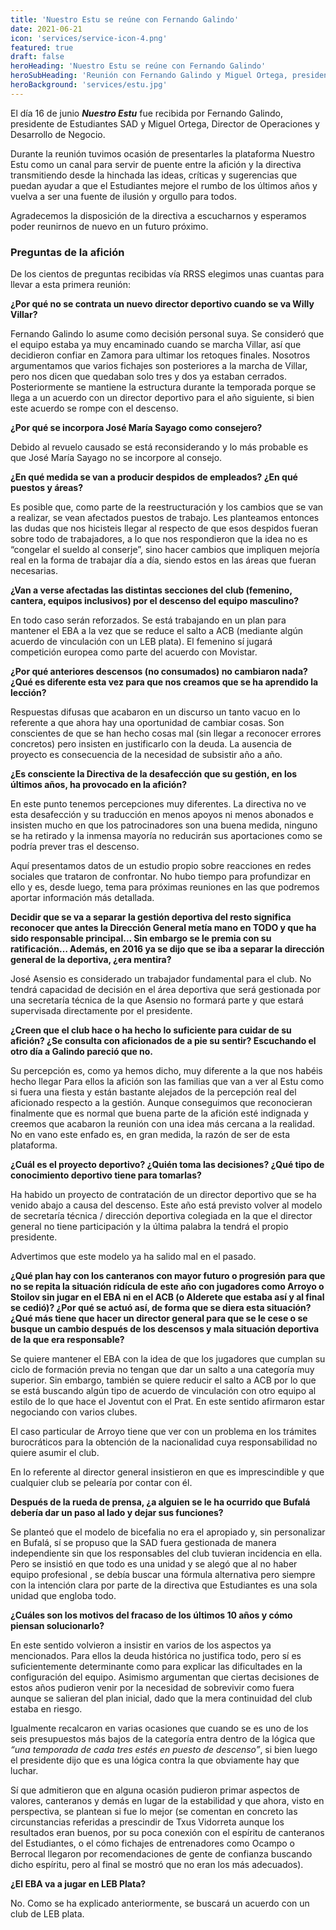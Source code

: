 ```yaml
---
title: 'Nuestro Estu se reúne con Fernando Galindo'
date: 2021-06-21
icon: 'services/service-icon-4.png'
featured: true
draft: false
heroHeading: 'Nuestro Estu se reúne con Fernando Galindo'
heroSubHeading: 'Reunión con Fernando Galindo y Miguel Ortega, presidente y director de operaciones del Club Estudiantes S.A.D.'
heroBackground: 'services/estu.jpg'
---
```


El día 16 de junio ***Nuestro Estu*** fue recibida por Fernando Galindo, presidente de Estudiantes SAD y Miguel Ortega, Director de Operaciones y Desarrollo de Negocio.

Durante la reunión tuvimos ocasión de presentarles la plataforma Nuestro Estu como un canal para servir de puente entre la afición y la directiva transmitiendo desde la hinchada las ideas, críticas y sugerencias que puedan ayudar a que el Estudiantes mejore el rumbo de los últimos años y vuelva a ser una fuente de ilusión y orgullo para todos.

Agradecemos la disposición de la directiva a escucharnos y esperamos poder reunirnos de nuevo en un futuro próximo.

### Preguntas de la afición

De los cientos de preguntas recibidas vía RRSS elegimos unas cuantas para llevar a esta primera reunión:

**¿Por qué no se contrata un nuevo director deportivo cuando se va Willy Villar?**

Fernando Galindo lo asume como decisión personal suya. Se consideró que el equipo estaba ya muy encaminado cuando se marcha Villar, así que decidieron confiar en Zamora para ultimar los retoques finales. Nosotros argumentamos que varios fichajes son posteriores a la marcha de Villar, pero nos dicen que quedaban solo tres y dos ya estaban cerrados. Posteriormente se mantiene la estructura durante la temporada porque se llega a un acuerdo con un director deportivo para el año siguiente, si bien este acuerdo se rompe con el descenso.

**¿Por qué se incorpora José María Sayago como consejero?**

Debido al revuelo causado se está reconsiderando y lo más probable es que José María Sayago no se incorpore al consejo.

**¿En qué medida se van a producir despidos de empleados? ¿En qué puestos y áreas?**

Es posible que, como parte de la reestructuración y los cambios que se van a realizar, se vean afectados puestos de trabajo. Les planteamos entonces las dudas que nos hicisteis llegar al respecto de que esos despidos fueran sobre todo de trabajadores, a lo que nos respondieron que la idea no es “congelar el sueldo al conserje”, sino hacer cambios que impliquen mejoría real en la forma de trabajar día a día, siendo estos en las áreas que fueran necesarias.

**¿Van a verse afectadas las distintas secciones del club (femenino, cantera, equipos inclusivos) por el descenso del equipo masculino?**

En todo caso serán reforzados. Se está trabajando en un plan para mantener el EBA a la vez que se reduce el salto a ACB (mediante algún acuerdo de vinculación con un LEB plata). El femenino sí jugará competición europea como parte del acuerdo con Movistar.

**¿Por qué anteriores descensos (no consumados) no cambiaron nada? ¿Qué es diferente esta vez para que nos creamos que se ha aprendido la lección?**

Respuestas difusas que acabaron en un discurso un tanto vacuo en lo referente a que ahora hay una oportunidad de cambiar cosas. Son conscientes de que se han hecho cosas mal (sin llegar a reconocer errores concretos) pero insisten en justificarlo con la deuda. La ausencia de proyecto es consecuencia de la necesidad de subsistir año a año.

**¿Es consciente la Directiva de la desafección que su gestión, en los últimos años, ha provocado en la afición?**

En este punto tenemos percepciones muy diferentes. La directiva no ve esta desafección y su traducción en menos apoyos ni menos abonados e insisten mucho en que los patrocinadores son una buena medida, ninguno se ha retirado y la inmensa mayoría no reducirán sus aportaciones como se podría prever tras el descenso.

Aquí presentamos datos de un estudio propio sobre reacciones en redes sociales que trataron de confrontar. No hubo tiempo para profundizar en ello y es, desde luego, tema para próximas reuniones en las que podremos aportar información más detallada.

**Decidir que se va a separar la gestión deportiva del resto significa reconocer que antes la Dirección General metía mano en TODO y que ha sido responsable principal… Sin embargo se le premia con su ratificación… Además, en 2016 ya se dijo que se iba a separar la dirección general de la deportiva, ¿era mentira?**

José Asensio es considerado un trabajador fundamental para el club. No tendrá capacidad de decisión en el área deportiva que será gestionada por una secretaría técnica de la que Asensio no formará parte y que estará supervisada directamente por el presidente. 

**¿Creen que el club hace o ha hecho lo suficiente para cuidar de su afición? ¿Se consulta con aficionados de a pie su sentir? Escuchando el otro día a Galindo pareció que no.**

Su percepción es, como ya hemos dicho, muy diferente a la que nos habéis hecho llegar Para ellos la afición son las familias que van a ver al Estu como si fuera una fiesta y están bastante alejados de la percepción real del aficionado respecto a la gestión. Aunque conseguimos que reconocieran finalmente que es normal que buena parte de la afición esté indignada y creemos que acabaron la reunión con una idea más cercana a la realidad. No en vano este enfado es, en gran medida, la razón de ser de esta plataforma.

**¿Cuál es el proyecto deportivo? ¿Quién toma las decisiones? ¿Qué tipo de conocimiento deportivo tiene para tomarlas?**

Ha habido un proyecto de contratación de un director deportivo que se ha venido abajo a causa del descenso. Este año está previsto volver al modelo de secretaría técnica / dirección deportiva colegiada en la que el director general no tiene participación y la última palabra la tendrá el propio presidente.

Advertimos que este modelo ya ha salido mal en el pasado.

**¿Qué plan hay con los canteranos con mayor futuro o progresión para que no se repita la situación ridícula de este año con jugadores como Arroyo o Stoilov sin jugar en el EBA ni en el ACB (o Alderete que estaba así y al final se cedió)? ¿Por qué se actuó así, de forma que se diera esta situación? ¿Qué más tiene que hacer un director general para que se le cese o se busque un cambio después de los descensos y mala situación deportiva de la que era responsable?**

Se quiere mantener el EBA con la idea de que los jugadores que cumplan su ciclo de formación previa no tengan que dar un salto a una categoría muy superior. Sin embargo, también se quiere reducir el salto a ACB por lo que se está buscando algún tipo de acuerdo de vinculación con otro equipo al estilo de lo que hace el Joventut con el Prat. En este sentido afirmaron estar negociando con varios clubes.

El caso particular de Arroyo tiene que ver con un problema en los trámites burocráticos para la obtención de la nacionalidad cuya responsabilidad no quiere asumir el club.

En lo referente al director general insistieron en que es imprescindible y que cualquier club se pelearía por contar con él. 

**Después de la rueda de prensa, ¿a alguien se le ha ocurrido que Bufalá debería dar un paso al lado y dejar sus funciones?**

Se planteó que el modelo de bicefalia no era el apropiado y, sin personalizar en Bufalá, sí se propuso que la SAD fuera gestionada de manera independiente sin que los responsables del club tuvieran incidencia en ella. Pero se insistió en que todo es una unidad y se alegó que al no haber equipo profesional , se debía buscar una fórmula alternativa pero siempre con la intención clara por parte de la directiva que Estudiantes es una sola unidad que engloba todo.

**¿Cuáles son los motivos del fracaso de los últimos 10 años y cómo piensan solucionarlo?**

En este sentido volvieron a insistir en varios de los aspectos ya mencionados. Para ellos la deuda histórica no justifica todo, pero sí es suficientemente determinante como para explicar las dificultades en la configuración del equipo. Asimismo argumentan que ciertas decisiones de estos años pudieron venir por la necesidad de sobrevivir como fuera aunque se salieran del plan inicial, dado que la mera continuidad del club estaba en riesgo.

Igualmente recalcaron en varias ocasiones que cuando se es uno de los seis presupuestos más bajos de la categoría entra dentro de la lógica que *“una temporada de cada tres estés en puesto de descenso”*, si bien luego el presidente dijo que es una lógica contra la que obviamente hay que luchar.

Sí que admitieron que en alguna ocasión pudieron primar aspectos de valores, canteranos y demás en lugar de la estabilidad y que ahora, visto en perspectiva, se plantean si fue lo mejor (se comentan en concreto las circunstancias referidas a prescindir de Txus Vidorreta aunque los resultados eran buenos, por su poca conexión con el espíritu de canteranos del Estudiantes, o el cómo fichajes de entrenadores como Ocampo o Berrocal llegaron por recomendaciones de gente de confianza buscando dicho espíritu, pero al final se mostró que no eran los más adecuados).

**¿El EBA va a jugar en LEB Plata?**

No. Como se ha explicado anteriormente, se buscará un acuerdo con un club de LEB plata.
